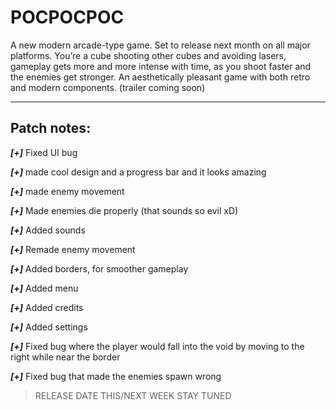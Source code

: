 # POCPOCPOC

  A new modern arcade-type game. Set to release next month on all major platforms. You’re a cube shooting other cubes and avoiding lasers, gameplay gets more and more intense with time, as you shoot faster and the enemies get stronger. An aesthetically pleasant game with both retro and modern components. (trailer coming soon)
  
***

## Patch notes:

***[+]*** Fixed UI bug

***[+]*** made cool design and a progress bar and it looks amazing

***[+]*** made enemy movement

***[+]*** Made enemies die properly (that sounds so evil xD)

***[+]*** Added sounds

***[+]*** Remade enemy movement

***[+]*** Added borders, for smoother gameplay

***[+]*** Added menu

***[+]*** Added credits

***[+]*** Added settings

***[+]*** Fixed bug where the player would fall into the void by moving to the right while near the border

***[+]*** Fixed bug that made the enemies spawn wrong

> RELEASE DATE  THIS/NEXT WEEK STAY TUNED

